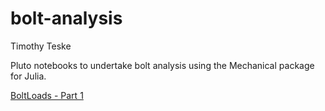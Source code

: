 # bolt-analysis
Timothy Teske


Pluto notebooks to undertake bolt analysis using the Mechanical package for Julia.

[BoltLoads - Part 1](https://mybinder.org/v2/gh/tim-au/julia-sysimage01/master?urlpath=pluto/open?url=https://raw.githubusercontent.com/tim-au/bolt-analysis/main/BoltLoads_Part1_online.jl)

